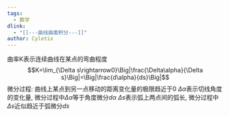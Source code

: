 ```yaml
---
tags:
  - 数学
dlink:
  - "[[---曲线曲面积分---]]"
author: Cyletix
---
```

曲率K表示连续曲线在某点的弯曲程度
$$K=\lim_{\Delta s\rightarrow0}\Big|\frac{\Delta\alpha}{\Delta s}\Big|=\Big|\frac{d\alpha}{ds}\Big|$$
微分过程: 曲线上某点到另一点移动的距离变化量的极限趋近于0
$\Delta\alpha$表示切线角度的变化量, 微分过程中$\Delta\alpha$等于角度微分$d\alpha$ 
$\Delta s$表示弧上两点间的弧长, 微分过程中$\Delta s$近似趋近于弧微分$ds$ 